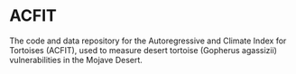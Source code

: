 # ACFIT
The code and data repository for the Autoregressive and Climate Index for Tortoises (ACFIT), used to measure desert tortoise (Gopherus agassizii) vulnerabilities in the Mojave Desert.

